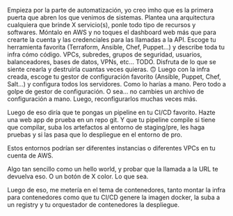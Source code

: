 Empieza por la parte de automatización, yo creo imho que es la primera puerta que abren los que venimos de sistemas.
Plantea una arquitectura cualquiera que brinde X servicio(s), ponle todo tipo de recursos y softwares.
Móntalo en AWS y no toques el dashboard web más que para crearte la cuenta y las credenciales para las llamadas a la API.
Escoge tu herramienta favorita (Terraform, Ansible, Chef, Puppet...) y describe toda tu infra cómo código.
VPCs, subredes, grupos de seguridad, usuarios, balanceadores, bases de datos, VPNs, etc... TODO.
Disfruta de lo que se siente crearla y destruirla cuantas veces quieras. 🙃
Luego con la infra creada, escoge tu gestor de configuración favorito (Ansible, Puppet, Chef, Salt...) y configura todos los servidores.
Como lo harías a mano. Pero todo a golpe de gestor de configuración. O sea... no cambies un archivo de configuración a mano.
Luego, reconfigurarlos muchas veces más.

Luego de eso diría que te pongas un pipeline en tu CI/CD favorito. Hazte una web app de prueba en un repo git. Y que tu pipeline compile si tiene que compilar, suba los artefactos al entorno de staging/pre, les haga pruebas y si las pasa que lo despliegue en el entorno de pro.

Estos entornos podrían ser diferentes instancias  o diferentes VPCs en tu cuenta de AWS.

Algo tan sencillo como un hello world, y probar que la llamada a la URL te devuelva eso. O un botón de X color. Lo que sea.

Luego de eso, me metería en el tema de contenedores, tanto montar la infra para contenedores como que tu CI/CD genere la imagen docker, la suba a un registry y tu orquestador de contenedores la despliegue.
